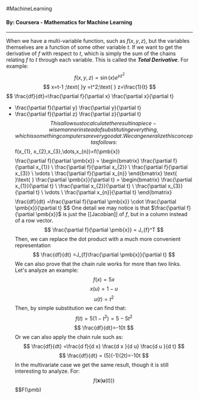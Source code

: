 #MachineLearning 
#### By: Coursera - Mathematics for Machine Learning 
---
When we have a multi-variable function, such as $f(x,y,z)$, but the variables themselves are a function of some other variable $t$. If we want to get the derivative of $f$ with respect to $t$, which is simply the sum of the chains relating $f$ to $t$ through each variable. This is called the ***Total Derivative***. For example:
$$
f(x,y,z)=\sin(x)e^{yz^2}
$$
$$
x=t-1 ;\text{ }y =t^2;\text{ } z=\frac{1}{t}
$$
$$
\frac{df}{dt}=\frac{\partial f}{\partial x} \frac{\partial x}{\partial t}
+ \frac{\partial f}{\partial y} \frac{\partial y}{\partial t}
+ \frac{\partial f}{\partial z} \frac{\partial z}{\partial t}
$$
This allows us to calculate the result in a piece-wise manner instead of substituting everything, which is something computers are very good at. We can generalize this concept as follows:
$$
f(x_{1}, x_{2},x_{3},\dots,x_{n})=f(\pmb{x})
$$
$$
\frac{\partial f}{\partial \pmb{x}} = \begin{bmatrix}
\frac{\partial f}{\partial x_{1}} \\
\frac{\partial f}{\partial x_{2}} \\
\frac{\partial f}{\partial x_{3}} \\
\vdots \\
\frac{\partial f}{\partial x_{n}}
\end{bmatrix} \text{ }\text{ }
\frac{\partial \pmb{x}}{\partial t} = \begin{bmatrix}
\frac{\partial x_{1}}{\partial t} \\
\frac{\partial x_{2}}{\partial t} \\
\frac{\partial x_{3}}{\partial t} \\
\vdots \\
\frac{\partial x_{n}}{\partial t}
\end{bmatrix}
$$
$$
\frac{df}{dt} =\frac{\partial f}{\partial \pmb{x}} \cdot \frac{\partial \pmb{x}}{\partial t}
$$
One detail we may notice is that $\frac{\partial f}{\partial \pmb{x}}$ is just the [[Jacobian]] of $f$, but in a column instead of a row vector. 
$$
\frac{\partial f}{\partial \pmb{x}} = J_{f}^T
$$
Then, we can replace the dot product with a much more convenient representation
$$
\frac{df}{dt} =J_{f}\frac{\partial \pmb{x}}{\partial t}
$$
We can also prove that the chain rule works for more than two links. Let's analyze an example:
$$f(x)=5x$$
$$x(u)=1-u$$
$$u(t)=t^2$$
Then, by simple substitution we can find that:
$$ f(t) = 5(1-t^2) = 5 - 5t^2 $$
$$
\frac{df}{dt}=-10t
$$
Or we can also apply the chain rule such as:
$$
\frac{df}{dt} =\frac{d f}{d x}  
\frac{d x }{d u}
\frac{d u }{d t}
$$
$$
\frac{df}{dt} = (5)(-1)(2t)=-10t
$$
In the multivariate case we get the same result, though it is still interesting to analyze. For:
$$f(\pmb{x}(\pmb{u}(t)))$$
$$F(\pmb)